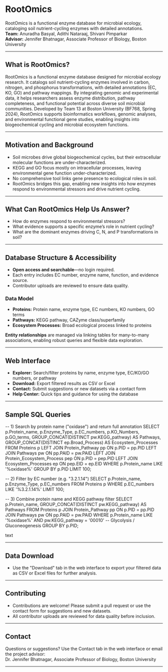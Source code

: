 # RootOmics

RootOmics is a functional enzyme database for microbial ecology, cataloging soil nutrient-cycling enzymes with detailed annotations.  
**Team:** Anuradha Basyal, Adithi Nataraaj, Shivani Pimparkar  
**Advisor:** Jennifer Bhatnagar, Associate Professor of Biology, Boston University

---

## What is RootOmics?

RootOmics is a functional enzyme database designed for microbial ecology research. It catalogs soil nutrient-cycling enzymes involved in carbon, nitrogen, and phosphorus transformations, with detailed annotations (EC, KO, GO) and pathway mappings. By integrating genomic and experimental data, it helps researchers assess enzyme distribution, pathway completeness, and functional potential across diverse soil microbial communities. Developed by Team 13 at Boston University (BF768, Spring 2024), RootOmics supports bioinformatics workflows, genomic analyses, and environmental functional gene studies, enabling insights into biogeochemical cycling and microbial ecosystem functions.

---

## Motivation and Background

- Soil microbes drive global biogeochemical cycles, but their extracellular molecular functions are under-characterized.
- KEGG and GO focus mostly on intracellular processes, leaving environmental gene function under-characterized.
- No comprehensive tool links gene presence to ecological roles in soil.
- RootOmics bridges this gap, enabling new insights into how enzymes respond to environmental stressors and drive nutrient cycling.

---

## What Can RootOmics Help Us Answer?

- How do enzymes respond to environmental stressors?
- What evidence supports a specific enzyme’s role in nutrient cycling?
- What are the dominant enzymes driving C, N, and P transformations in soil?

---

## Database Structure & Accessibility

- **Open access and searchable**—no login required.
- Each entry includes EC number, enzyme name, function, and evidence source.
- Contributor uploads are reviewed to ensure data quality.

### Data Model

- **Proteins:** Protein name, enzyme type, EC numbers, KO numbers, GO terms
- **Pathways:** KEGG pathway, CAZyme class/superfamily
- **Ecosystem Processes:** Broad ecological process linked to proteins

**Entity relationships** are managed via linking tables for many-to-many associations, enabling robust queries and flexible data exploration.

---

## Web Interface

- **Explorer:** Search/filter proteins by name, enzyme type, EC/KO/GO numbers, or pathway
- **Download:** Export filtered results as CSV or Excel
- **Contact:** Submit suggestions or new datasets via a contact form
- **Help Center:** Quick tips and guidance for using the database

---

## Sample SQL Queries

-- 1) Search by protein name ("oxidase") and return full annotation
SELECT
p.Protein_name,
p.Enzyme_Type,
p.EC_numbers,
p.KO_Numbers,
p.GO_terms,
GROUP_CONCAT(DISTINCT pw.KEGG_pathway) AS Pathways,
GROUP_CONCAT(DISTINCT ep.Broad_Process) AS Ecosystem_Processes
FROM Proteins p
LEFT JOIN Protein_Pathway pp ON p.PID = pp.PID
LEFT JOIN Pathways pw ON pp.PAID = pw.PAID
LEFT JOIN Protein_Ecosystem_Process pep ON p.PID = pep.PID
LEFT JOIN Ecosystem_Processes ep ON pep.EID = ep.EID
WHERE p.Protein_name LIKE '%oxidase%'
GROUP BY p.PID
LIMIT 100;

-- 2) Filter by EC number (e.g. "3.2.1.14")
SELECT
p.Protein_name,
p.Enzyme_Type,
p.EC_numbers
FROM Proteins p
WHERE p.EC_numbers LIKE '%3.2.1.14%'
LIMIT 100;

-- 3) Combine protein name and KEGG pathway filter
SELECT
p.Protein_name,
GROUP_CONCAT(DISTINCT pw.KEGG_pathway) AS Pathways
FROM Proteins p
JOIN Protein_Pathway pp ON p.PID = pp.PID
JOIN Pathways pw ON pp.PAID = pw.PAID
WHERE p.Protein_name LIKE '%oxidase%'
AND pw.KEGG_pathway = '00010' -- Glycolysis / Gluconeogenesis
GROUP BY p.PID;

text

---



## Data Download

- Use the "Download" tab in the web interface to export your filtered data as CSV or Excel files for further analysis.

---

## Contributing

- Contributions are welcome! Please submit a pull request or use the contact form for suggestions and new datasets.
- All contributor uploads are reviewed for data quality before inclusion.

---

## Contact

Questions or suggestions? Use the Contact tab in the web interface or email the project advisor:  
Dr. Jennifer Bhatnagar, Associate Professor of Biology, Boston University

---


